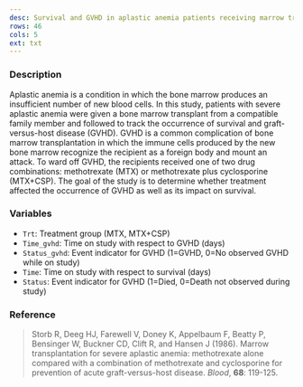 ```yaml
---
desc: Survival and GVHD in aplastic anemia patients receiving marrow transplantation
rows: 46
cols: 5
ext: txt
---
```


### Description

Aplastic anemia is a condition in which the bone marrow produces an insufficient number of new blood cells.  In this study, patients with severe aplastic anemia were given a bone marrow transplant from a compatible family member and followed to track the occurrence of survival and graft-versus-host disease (GVHD).  GVHD is a common complication of bone marrow transplantation in which the immune cells produced by the new bone marrow recognize the recipient as a foreign body and mount an attack.  To ward off GVHD, the recipients received one of two drug combinations: methotrexate (MTX) or methotrexate plus cyclosporine (MTX+CSP).  The goal of the study is to determine whether treatment affected the occurrence of GVHD as well as its impact on survival.

### Variables

* `Trt`: Treatment group (MTX, MTX+CSP)
* `Time_gvhd`: Time on study with respect to GVHD (days)
* `Status_gvhd`: Event indicator for GVHD (1=GVHD, 0=No observed GVHD while on study)
* `Time`: Time on study with respect to survival (days)
* `Status`: Event indicator for GVHD (1=Died, 0=Death not observed during study)

### Reference

> Storb R, Deeg HJ, Farewell V, Doney K, Appelbaum F, Beatty P, Bensinger W, Buckner CD, Clift R, and Hansen J (1986). Marrow transplantation for severe aplastic anemia: methotrexate alone compared with a combination of methotrexate and cyclosporine for prevention of acute graft-versus-host disease.  *Blood*, **68**: 119-125.
